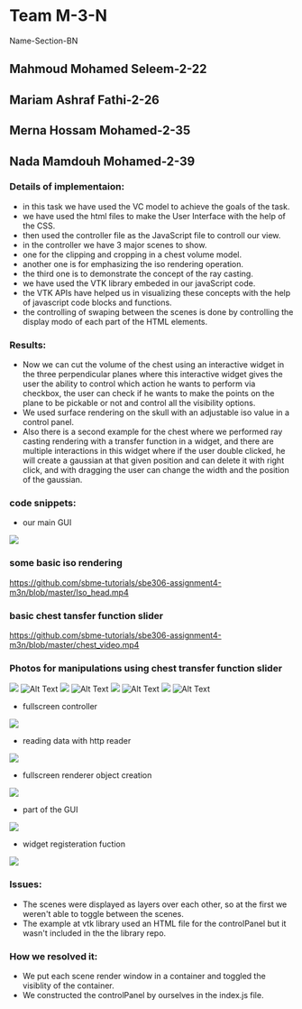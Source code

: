 # Team M-3-N
Name-Section-BN
## Mahmoud Mohamed Seleem-2-22
## Mariam Ashraf Fathi-2-26
## Merna Hossam Mohamed-2-35
## Nada Mamdouh Mohamed-2-39

### Details of implementaion:
- in this task we have used the VC model to achieve the goals of the task.
- we have used the html files to make the User Interface with the help of the CSS.
- then used the controller file as the JavaScript file to controll our view.
- in the controller we have 3 major scenes to show.
- one for the clipping and cropping in a chest volume model. 
- another one is for emphasizing the iso rendering operation.
- the third one is to demonstrate the concept of the ray casting.
- we have used the VTK library embeded in our javaScript code.
- the VTK APIs have helped us in visualizing these concepts with the help of javascript code blocks and functions.
- the controlling of swaping between the scenes is done by controlling the display modo of each part of the HTML elements.
### Results:
- Now we can cut the volume of the chest using an interactive widget in the three perpendicular planes where this interactive widget gives the user the ability to control which action he wants to perform via checkbox, the user can check if he wants to make the points on the plane to be pickable or not and control all the visibility options.
- We used surface rendering on the skull with an adjustable iso value in a control panel.
- Also there is a second example for the chest where we performed ray casting rendering with a transfer function in a widget, and there are multiple interactions in this widget where if the user double clicked, he will create a gaussian at that given position and can delete it with right click, and with dragging the user can change the width and the position of the gaussian.


### code snippets:
- our main GUI

![](https://github.com/sbme-tutorials/final-project-m-3-n/blob/main/code_snippets/GUI.jpeg)

### some basic iso rendering 
https://github.com/sbme-tutorials/sbe306-assignment4-m3n/blob/master/Iso_head.mp4 
### basic chest tansfer function slider
https://github.com/sbme-tutorials/sbe306-assignment4-m3n/blob/master/chest_video.mp4
### Photos for manipulations using chest transfer function slider
![](/images/.jpeg)
 ![Alt Text](https://github.com/sbme-tutorials/sbe306-assignment4-m3n/blob/master/chest_Img1.jpeg)
 ![](/images/.jpeg)
 ![Alt Text](https://github.com/sbme-tutorials/sbe306-assignment4-m3n/blob/master/chest_img2.jpeg)
 ![](/images/.jpeg)
 ![Alt Text](https://github.com/sbme-tutorials/sbe306-assignment4-m3n/blob/master/chest_img3.jpeg)
 ![](/images/.jpeg)
 ![Alt Text](https://github.com/sbme-tutorials/sbe306-assignment4-m3n/blob/master/chest_img4.jpeg)
- fullscreen controller 

![](https://github.com/sbme-tutorials/final-project-m-3-n/blob/main/code_snippets/controlPanal.jpeg)

- reading data with http reader 

![](https://github.com/sbme-tutorials/final-project-m-3-n/blob/main/code_snippets/Reading%20data.jpeg)

- fullscreen renderer object creation

![](https://github.com/sbme-tutorials/final-project-m-3-n/blob/main/code_snippets/fullscreen.jpeg)

- part of the GUI 

![](https://github.com/sbme-tutorials/final-project-m-3-n/blob/main/code_snippets/some%20divs.jpeg)

- widget registeration fuction

![](https://github.com/sbme-tutorials/final-project-m-3-n/blob/main/code_snippets/widget.jpeg)

### Issues:
- The scenes were displayed as layers over each other, so at the first we weren't able to toggle between the scenes.
- The example at vtk library used an HTML file for the controlPanel but it wasn't included in the the library repo.
### How we resolved it:
- We put each scene render window in a container and toggled the visiblity of the container.
- We constructed the controlPanel by ourselves in the index.js file.




